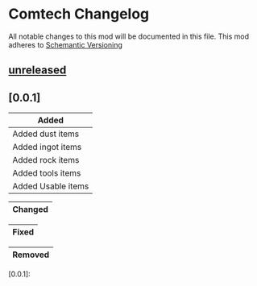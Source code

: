 # Comtech Changelog

All notable changes to this mod will be documented in this file.
This mod adheres to [Schemantic Versioning](https://simver.org)

## [unreleased]

## [0.0.1]

| Added                                                        
|--------------------------------------------------------------
| Added dust items
| Added ingot items
| Added rock items
| Added tools items
| Added Usable items

| Changed                                                      
|--------------------------------------------------------------

| Fixed                                                       
|--------------------------------------------------------------

| Removed                                                      
|--------------------------------------------------------------

[unreleased]:https://github.com/JamieRhys/Comtech
[0.0.1]: